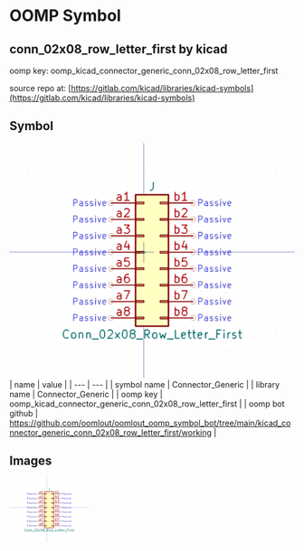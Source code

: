 # OOMP Symbol  
## conn_02x08_row_letter_first  by kicad  
  
oomp key: oomp_kicad_connector_generic_conn_02x08_row_letter_first  
  
source repo at: [https://gitlab.com/kicad/libraries/kicad-symbols](https://gitlab.com/kicad/libraries/kicad-symbols)  
## Symbol  
  
[![working.png](working_600.png)](working.png)  
| name | value | 
| --- | --- | 
| symbol name | Connector_Generic | 
| library name | Connector_Generic | 
| oomp key | oomp_kicad_connector_generic_conn_02x08_row_letter_first | 
| oomp bot github | https://github.com/oomlout/oomlout_oomp_symbol_bot/tree/main/kicad_connector_generic_conn_02x08_row_letter_first/working | 
## Images  
  
[![working.png](working_140.png)](working.png)  
